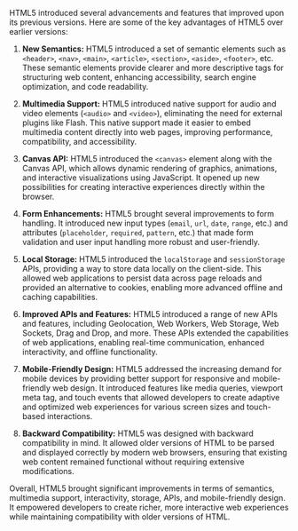 HTML5 introduced several advancements and features that improved upon its previous versions. Here are some of the key advantages of HTML5 over earlier versions:

1. **New Semantics:** HTML5 introduced a set of semantic elements such as `<header>`, `<nav>`, `<main>`, `<article>`, `<section>`, `<aside>`, `<footer>`, etc. These semantic elements provide clearer and more descriptive tags for structuring web content, enhancing accessibility, search engine optimization, and code readability.

2. **Multimedia Support:** HTML5 introduced native support for audio and video elements (`<audio>` and `<video>`), eliminating the need for external plugins like Flash. This native support made it easier to embed multimedia content directly into web pages, improving performance, compatibility, and accessibility.

3. **Canvas API:** HTML5 introduced the `<canvas>` element along with the Canvas API, which allows dynamic rendering of graphics, animations, and interactive visualizations using JavaScript. It opened up new possibilities for creating interactive experiences directly within the browser.

4. **Form Enhancements:** HTML5 brought several improvements to form handling. It introduced new input types (`email`, `url`, `date`, `range`, etc.) and attributes (`placeholder`, `required`, `pattern`, etc.) that made form validation and user input handling more robust and user-friendly.

5. **Local Storage:** HTML5 introduced the `localStorage` and `sessionStorage` APIs, providing a way to store data locally on the client-side. This allowed web applications to persist data across page reloads and provided an alternative to cookies, enabling more advanced offline and caching capabilities.

6. **Improved APIs and Features:** HTML5 introduced a range of new APIs and features, including Geolocation, Web Workers, Web Storage, Web Sockets, Drag and Drop, and more. These APIs extended the capabilities of web applications, enabling real-time communication, enhanced interactivity, and offline functionality.

7. **Mobile-Friendly Design:** HTML5 addressed the increasing demand for mobile devices by providing better support for responsive and mobile-friendly web design. It introduced features like media queries, viewport meta tag, and touch events that allowed developers to create adaptive and optimized web experiences for various screen sizes and touch-based interactions.

8. **Backward Compatibility:** HTML5 was designed with backward compatibility in mind. It allowed older versions of HTML to be parsed and displayed correctly by modern web browsers, ensuring that existing web content remained functional without requiring extensive modifications.

Overall, HTML5 brought significant improvements in terms of semantics, multimedia support, interactivity, storage, APIs, and mobile-friendly design. It empowered developers to create richer, more interactive web experiences while maintaining compatibility with older versions of HTML.